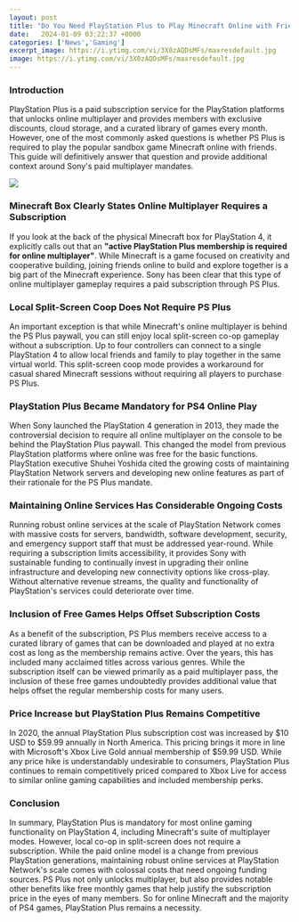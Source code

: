```yaml
---
layout: post
title: "Do You Need PlayStation Plus to Play Minecraft Online with Friends? A Definitive Guide"
date:   2024-01-09 03:22:37 +0000
categories: ['News','Gaming']
excerpt_image: https://i.ytimg.com/vi/3X0zAQDsMFs/maxresdefault.jpg
image: https://i.ytimg.com/vi/3X0zAQDsMFs/maxresdefault.jpg
---
```


### Introduction
PlayStation Plus is a paid subscription service for the PlayStation platforms that unlocks online multiplayer and provides members with exclusive discounts, cloud storage, and a curated library of games every month. However, one of the most commonly asked questions is whether PS Plus is required to play the popular sandbox game Minecraft online with friends. This guide will definitively answer that question and provide additional context around Sony's paid multiplayer mandates.

![](https://i.ytimg.com/vi/3X0zAQDsMFs/maxresdefault.jpg)
### Minecraft Box Clearly States Online Multiplayer Requires a Subscription 
If you look at the back of the physical Minecraft box for PlayStation 4, it explicitly calls out that an **"active PlayStation Plus membership is required for online multiplayer"**. While Minecraft is a game focused on creativity and cooperative building, joining friends online to build and explore together is a big part of the Minecraft experience. Sony has been clear that this type of online multiplayer gameplay requires a paid subscription through PS Plus. 
### Local Split-Screen Coop Does Not Require PS Plus
An important exception is that while Minecraft's online multiplayer is behind the PS Plus paywall, you can still enjoy local split-screen co-op gameplay without a subscription. Up to four controllers can connect to a single PlayStation 4 to allow local friends and family to play together in the same virtual world. This split-screen coop mode provides a workaround for casual shared Minecraft sessions without requiring all players to purchase PS Plus.
### PlayStation Plus Became Mandatory for PS4 Online Play
When Sony launched the PlayStation 4 generation in 2013, they made the controversial decision to require all online multiplayer on the console to be behind the PlayStation Plus paywall. This changed the model from previous PlayStation platforms where online was free for the basic functions. PlayStation executive Shuhei Yoshida cited the growing costs of maintaining PlayStation Network servers and developing new online features as part of their rationale for the PS Plus mandate. 
### Maintaining Online Services Has Considerable Ongoing Costs  
Running robust online services at the scale of PlayStation Network comes with massive costs for servers, bandwidth, software development, security, and emergency support staff that must be addressed year-round. While requiring a subscription limits accessibility, it provides Sony with sustainable funding to continually invest in upgrading their online infrastructure and developing new connectivity options like cross-play. Without alternative revenue streams, the quality and functionality of PlayStation's services could deteriorate over time.
### Inclusion of Free Games Helps Offset Subscription Costs
As a benefit of the subscription, PS Plus members receive access to a curated library of games that can be downloaded and played at no extra cost as long as the membership remains active. Over the years, this has included many acclaimed titles across various genres. While the subscription itself can be viewed primarily as a paid multiplayer pass, the inclusion of these free games undoubtedly provides additional value that helps offset the regular membership costs for many users.
### Price Increase but PlayStation Plus Remains Competitive  
In 2020, the annual PlayStation Plus subscription cost was increased by $10 USD to $59.99 annually in North America. This pricing brings it more in line with Microsoft's Xbox Live Gold annual membership of $59.99 USD. While any price hike is understandably undesirable to consumers, PlayStation Plus continues to remain competitively priced compared to Xbox Live for access to similar online gaming capabilities and included membership perks. 
### Conclusion
In summary, PlayStation Plus is mandatory for most online gaming functionality on PlayStation 4, including Minecraft's suite of multiplayer modes. However, local co-op in split-screen does not require a subscription. While the paid online model is a change from previous PlayStation generations, maintaining robust online services at PlayStation Network's scale comes with colossal costs that need ongoing funding sources. PS Plus not only unlocks multiplayer, but also provides notable other benefits like free monthly games that help justify the subscription price in the eyes of many members. So for online Minecraft and the majority of PS4 games, PlayStation Plus remains a necessity.